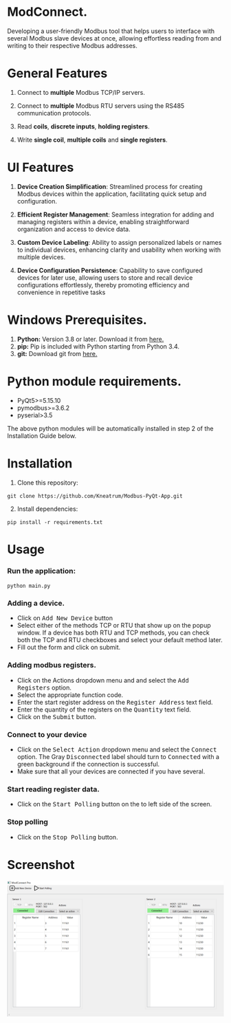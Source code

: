 # ModConnect.
Developing a user-friendly Modbus tool that helps users to interface with several Modbus slave devices at once, allowing effortless reading from and writing to their respective Modbus addresses.

# General Features
1. Connect to **multiple** Modbus TCP/IP servers.

2. Connect to **multiple** Modbus RTU servers using the RS485 communication protocols.

3. Read **coils**, **discrete inputs**, **holding registers**.

5. Write **single coil**, **multiple coils** and **single registers**.

# UI Features
1.  **Device Creation Simplification**: Streamlined process for creating Modbus devices within the application, facilitating quick setup and configuration.
    
2.  **Efficient Register Management**: Seamless integration for adding and managing registers within a device, enabling straightforward organization and access to device data.
 
3.  **Custom Device Labeling**: Ability to assign personalized labels or names to individual devices, enhancing clarity and usability when working with multiple devices.
    
4.  **Device Configuration Persistence**: Capability to save configured devices for later use, allowing users to store and recall device configurations effortlessly, thereby promoting efficiency and convenience in repetitive tasks


# Windows Prerequisites.
1. **Python:** Version 3.8 or later. Download it from [here.](https://www.python.org/)
2. **pip:** Pip is included with Python starting from Python 3.4.
3. **git:** Download git from [here.](https://git-scm.com/downloads)

# Python module requirements.
* PyQt5>=5.15.10
* pymodbus>=3.6.2
* pyserial>3.5

The above python modules will be automatically installed in step 2 of the Installation Guide below.


# Installation

1.  Clone this repository:
 ```
 git clone https://github.com/Kneatrum/Modbus-PyQt-App.git
 ```
2. Install dependencies:
 ```
 pip install -r requirements.txt
 ```

# Usage

   ### Run the application:
```
python main.py
```
   ### Adding a device.
   * Click on <kbd>Add New Device</kbd> button
   * Select either of the methods TCP or RTU that show up on the popup window. If a device has both RTU and TCP methods, you can check both the TCP and RTU checkboxes and select your default method later.
   * Fill out the form and click on submit.
   ### Adding modbus registers.
   * Click on the Actions dropdown menu and and select the <kbd>Add Registers</kbd> option.
   * Select the appropriate function code.
   * Enter the start register address on the <kbd>Register Address</kbd> text field.
   * Enter the quantity of the registers on the <kbd>Quantity</kbd> text field.
   * Click on the <kbd>Submit</kbd> button.
   ### Connect to your device
   * Click on the <kbd>Select Action</kbd> dropdown menu and select the <kbd>Connect</kbd> option. The Gray <kbd>Disconnected</kbd> label should turn to <kbd>Connected</kbd> with a green background if the connection is successful.
   * Make sure that all your devices are connected if you have several.
   ### Start reading register data.
   * Click on the <kbd>Start Polling</kbd> button on the to left side of the screen.
   ### Stop polling
   * Click on the <kbd>Stop Polling</kbd> button.


# Screenshot
![alt text](resources/Capture.PNG)